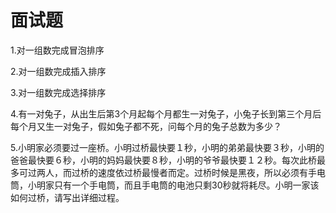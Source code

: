 # 面试题

1.对一组数完成冒泡排序



2.对一组数完成插入排序



3.对一组数完成选择排序



4.有一对兔子，从出生后第3个月起每个月都生一对兔子，小兔子长到第三个月后每个月又生一对兔子，假如兔子都不死，问每个月的兔子总数为多少？



5.小明家必须要过一座桥。小明过桥最快要１秒，小明的弟弟最快要３秒，小明的爸爸最快要６秒，小明的妈妈最快要８秒，小明的爷爷最快要１２秒。每次此桥最多可过两人，而过桥的速度依过桥最慢者而定。过桥时候是黑夜，所以必须有手电筒，小明家只有一个手电筒，而且手电筒的电池只剩30秒就将耗尽。小明一家该如何过桥，请写出详细过程。